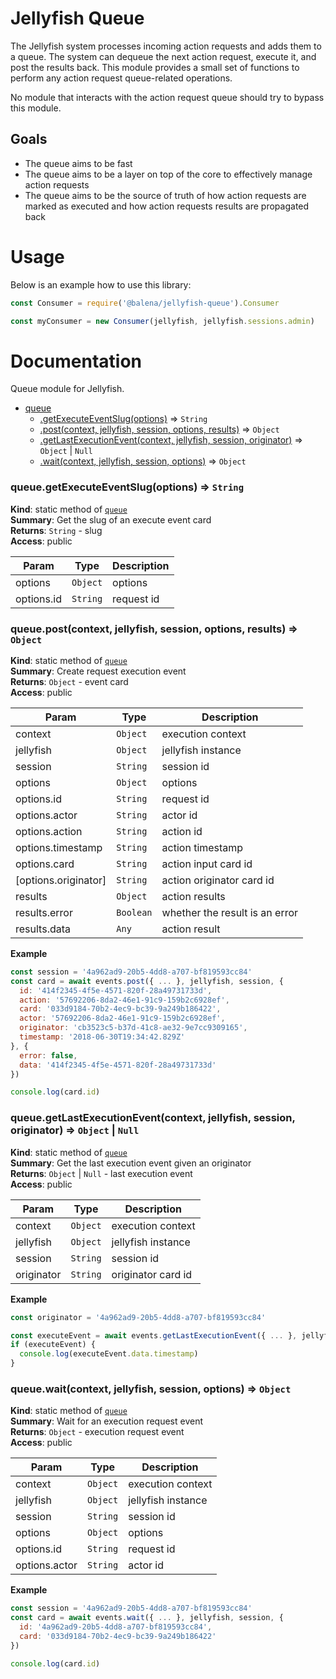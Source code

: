# Jellyfish Queue

The Jellyfish system processes incoming action requests and adds them to a
queue. The system can dequeue the next action request, execute it, and post the
results back. This module provides a small set of functions to perform any
action request queue-related operations.

No module that interacts with the action request queue should try to bypass
this module.

## Goals

- The queue aims to be fast
- The queue aims to be a layer on top of the core to effectively manage action requests
- The queue aims to be the source of truth of how action requests are marked as
	executed and how action requests results are propagated back

# Usage

Below is an example how to use this library:

```js
const Consumer = require('@balena/jellyfish-queue').Consumer

const myConsumer = new Consumer(jellyfish, jellyfish.sessions.admin)
```

# Documentation

Queue module for Jellyfish.


* [queue](#module_queue)
    * [.getExecuteEventSlug(options)](#module_queue.getExecuteEventSlug) ⇒ <code>String</code>
    * [.post(context, jellyfish, session, options, results)](#module_queue.post) ⇒ <code>Object</code>
    * [.getLastExecutionEvent(context, jellyfish, session, originator)](#module_queue.getLastExecutionEvent) ⇒ <code>Object</code> \| <code>Null</code>
    * [.wait(context, jellyfish, session, options)](#module_queue.wait) ⇒ <code>Object</code>

<a name="module_queue.getExecuteEventSlug"></a>

### queue.getExecuteEventSlug(options) ⇒ <code>String</code>
**Kind**: static method of [<code>queue</code>](#module_queue)  
**Summary**: Get the slug of an execute event card  
**Returns**: <code>String</code> - slug  
**Access**: public  

| Param | Type | Description |
| --- | --- | --- |
| options | <code>Object</code> | options |
| options.id | <code>String</code> | request id |

<a name="module_queue.post"></a>

### queue.post(context, jellyfish, session, options, results) ⇒ <code>Object</code>
**Kind**: static method of [<code>queue</code>](#module_queue)  
**Summary**: Create request execution event  
**Returns**: <code>Object</code> - event card  
**Access**: public  

| Param | Type | Description |
| --- | --- | --- |
| context | <code>Object</code> | execution context |
| jellyfish | <code>Object</code> | jellyfish instance |
| session | <code>String</code> | session id |
| options | <code>Object</code> | options |
| options.id | <code>String</code> | request id |
| options.actor | <code>String</code> | actor id |
| options.action | <code>String</code> | action id |
| options.timestamp | <code>String</code> | action timestamp |
| options.card | <code>String</code> | action input card id |
| [options.originator] | <code>String</code> | action originator card id |
| results | <code>Object</code> | action results |
| results.error | <code>Boolean</code> | whether the result is an error |
| results.data | <code>Any</code> | action result |

**Example**  
```js
const session = '4a962ad9-20b5-4dd8-a707-bf819593cc84'
const card = await events.post({ ... }, jellyfish, session, {
  id: '414f2345-4f5e-4571-820f-28a49731733d',
  action: '57692206-8da2-46e1-91c9-159b2c6928ef',
  card: '033d9184-70b2-4ec9-bc39-9a249b186422',
  actor: '57692206-8da2-46e1-91c9-159b2c6928ef',
  originator: 'cb3523c5-b37d-41c8-ae32-9e7cc9309165',
  timestamp: '2018-06-30T19:34:42.829Z'
}, {
  error: false,
  data: '414f2345-4f5e-4571-820f-28a49731733d'
})

console.log(card.id)
```
<a name="module_queue.getLastExecutionEvent"></a>

### queue.getLastExecutionEvent(context, jellyfish, session, originator) ⇒ <code>Object</code> \| <code>Null</code>
**Kind**: static method of [<code>queue</code>](#module_queue)  
**Summary**: Get the last execution event given an originator  
**Returns**: <code>Object</code> \| <code>Null</code> - last execution event  
**Access**: public  

| Param | Type | Description |
| --- | --- | --- |
| context | <code>Object</code> | execution context |
| jellyfish | <code>Object</code> | jellyfish instance |
| session | <code>String</code> | session id |
| originator | <code>String</code> | originator card id |

**Example**  
```js
const originator = '4a962ad9-20b5-4dd8-a707-bf819593cc84'

const executeEvent = await events.getLastExecutionEvent({ ... }, jellyfish, session, originator)
if (executeEvent) {
  console.log(executeEvent.data.timestamp)
}
```
<a name="module_queue.wait"></a>

### queue.wait(context, jellyfish, session, options) ⇒ <code>Object</code>
**Kind**: static method of [<code>queue</code>](#module_queue)  
**Summary**: Wait for an execution request event  
**Returns**: <code>Object</code> - execution request event  
**Access**: public  

| Param | Type | Description |
| --- | --- | --- |
| context | <code>Object</code> | execution context |
| jellyfish | <code>Object</code> | jellyfish instance |
| session | <code>String</code> | session id |
| options | <code>Object</code> | options |
| options.id | <code>String</code> | request id |
| options.actor | <code>String</code> | actor id |

**Example**  
```js
const session = '4a962ad9-20b5-4dd8-a707-bf819593cc84'
const card = await events.wait({ ... }, jellyfish, session, {
  id: '4a962ad9-20b5-4dd8-a707-bf819593cc84',
  card: '033d9184-70b2-4ec9-bc39-9a249b186422'
})

console.log(card.id)
```
